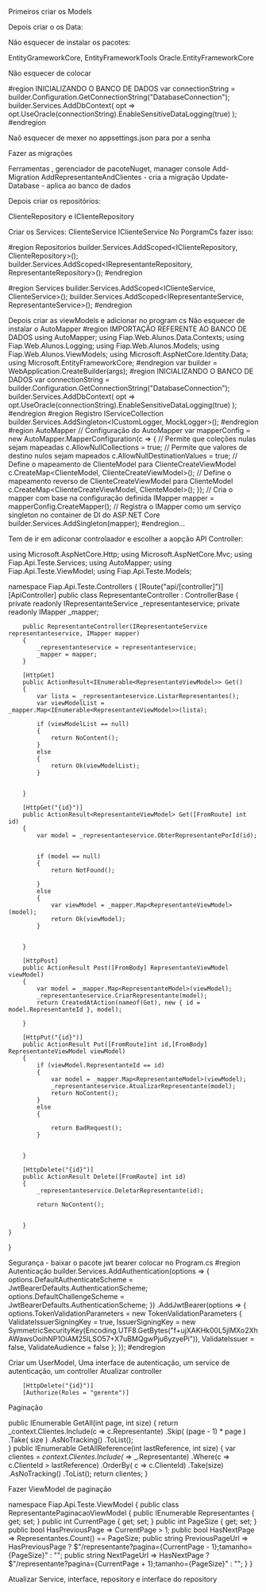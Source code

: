 Primeiros criar os Models

Depois criar o os Data:

Não esquecer de instalar os pacotes:

EntityGrameworkCore, EntityFrameworkTools
Oracle.EntityFrameworkCore

Não esquecer de colocar

#region INICIALIZANDO O BANCO DE DADOS
var connectionString = builder.Configuration.GetConnectionString("DatabaseConnection");
builder.Services.AddDbContext<DatabaseContext>(
    opt => opt.UseOracle(connectionString).EnableSensitiveDataLogging(true)
);
#endregion

Naõ esquecer de mexer no appsettings.json para por a senha 

Fazer as migrações

Ferramentas , gerenciador de pacoteNuget, manager console
Add-Migration AddRepresentanteAndClientes - cria a migração
Update-Database - aplica ao banco de dados


Depois criar os repositórios:

ClienteRepository e IClienteRepository

Criar os Services: ClienteService IClienteService
No PorgramCs fazer isso:

#region Repositorios
builder.Services.AddScoped<IClienteRepository, ClienteRepository>();
builder.Services.AddScoped<IRepresentanteRepository, RepresentanteRepository>();
#endregion


#region Services
builder.Services.AddScoped<IClienteService, ClienteService>();
builder.Services.AddScoped<IRepresentanteService, RepresentanteService>();
#endregion

Depois criar as viewModels e adicionar no program cs
Não esquecer de instalar o AutoMapper
#region IMPORTAÇÃO REFERENTE AO BANCO DE DADOS
using AutoMapper;
using Fiap.Web.Alunos.Data.Contexts;
using Fiap.Web.Alunos.Logging;
using Fiap.Web.Alunos.Models;
using Fiap.Web.Alunos.ViewModels;
using Microsoft.AspNetCore.Identity.Data;
using Microsoft.EntityFrameworkCore;
#endregion
var builder = WebApplication.CreateBuilder(args);
#region INICIALIZANDO O BANCO DE DADOS
var connectionString = builder.Configuration.GetConnectionString("DatabaseConnection");
builder.Services.AddDbContext<DatabaseContext>(
    opt => opt.UseOracle(connectionString).EnableSensitiveDataLogging(true)
);
#endregion
#region Registro IServiceCollection
builder.Services.AddSingleton<ICustomLogger, MockLogger>();
#endregion
#region AutoMapper
// Configuração do AutoMapper
var mapperConfig = new AutoMapper.MapperConfiguration(c => {
    // Permite que coleções nulas sejam mapeadas
    c.AllowNullCollections = true;
    // Permite que valores de destino nulos sejam mapeados
    c.AllowNullDestinationValues = true;
    // Define o mapeamento de ClienteModel para ClienteCreateViewModel
    c.CreateMap<ClienteModel, ClienteCreateViewModel>();
    // Define o mapeamento reverso de ClienteCreateViewModel para ClienteModel
    c.CreateMap<ClienteCreateViewModel, ClienteModel>();
});
// Cria o mapper com base na configuração definida
IMapper mapper = mapperConfig.CreateMapper();
// Registra o IMapper como um serviço singleton no container de DI do ASP.NET Core
builder.Services.AddSingleton(mapper);
#endregion...

Tem de ir em adiconar controlaador e escolher a aopção API 
Controller:

using Microsoft.AspNetCore.Http;
using Microsoft.AspNetCore.Mvc;
using Fiap.Api.Teste.Services;
using AutoMapper;
using Fiap.Api.Teste.ViewModel;
using Fiap.Api.Teste.Models;

namespace Fiap.Api.Teste.Controllers
{
    [Route("api/[controller]")]
    [ApiController]
    public class RepresentanteController : ControllerBase
    {
        private readonly IRepresentanteService _representanteservice;
        private readonly IMapper _mapper;

        public RepresentanteController(IRepresentanteService representanteservice, IMapper mapper)
        {
            _representanteservice = representanteservice;
            _mapper = mapper;
        }

        [HttpGet]
        public ActionResult<IEnumerable<RepresentanteViewModel>> Get()
        {
            var lista = _representanteservice.ListarRepresentantes();
            var viewModelList = _mapper.Map<IEnumerable<RepresentanteViewModel>>(lista);

            if (viewModelList == null)
            {
                return NoContent();
            }
            else
            {
                return Ok(viewModelList);
            }


        }

        [HttpGet("{id}")]
        public ActionResult<RepresentanteViewModel> Get([FromRoute] int id)
        {
            var model = _representanteservice.ObterRepresentantePorId(id);


            if (model == null)
            {
                return NotFound();

            }
            else
            {
                var viewModel = _mapper.Map<RepresentanteViewModel>(model);
                return Ok(viewModel);
            }


        }

        [HttpPost]
        public ActionResult Post([FromBody] RepresentanteViewModel viewModel)
        {
            var model = _mapper.Map<RepresentanteModel>(viewModel);
            _representanteservice.CriarRepresentante(model);
            return CreatedAtAction(nameof(Get), new { id = model.RepresentanteId }, model);

        }

        [HttpPut("{id}")]
        public ActionResult Put([FromRoute]int id,[FromBody] RepresentanteViewModel viewModel)
        {
            if (viewModel.RepresentanteId == id)
            {
                var model = _mapper.Map<RepresentanteModel>(viewModel);
                _representanteservice.AtualizarRepresentante(model);
                return NoContent();
            }
            else 
            {

                return BadRequest();
            }
           

        }

        [HttpDelete("{id}")]
        public ActionResult Delete([FromRoute] int id)
        {
            _representanteservice.DeletarRepresentante(id);

            return NoContent();


        }
    }
}


Segurança - baixar o pacote jwt bearer
colocar no Program.cs
#region Autenticação
builder.Services.AddAuthentication(options =>
{
    options.DefaultAuthenticateScheme = JwtBearerDefaults.AuthenticationScheme;
    options.DefaultChallengeScheme = JwtBearerDefaults.AuthenticationScheme;
})
    .AddJwtBearer(options =>
    {
        options.TokenValidationParameters = new TokenValidationParameters
        {
            ValidateIssuerSigningKey = true,
            IssuerSigningKey = new SymmetricSecurityKey(Encoding.UTF8.GetBytes("f+ujXAKHk00L5jlMXo2XhAWawsOoihNP1OiAM25lLSO57+X7uBMQgwPju6yzyePi")),
            ValidateIssuer = false,
            ValidateAudience = false
        };
    });
#endregion


Criar um UserModel, Uma interface de autenticação, um service de autenticação, um controller
Atualizar controller

        [HttpDelete("{id}")]
        [Authorize(Roles = "gerente")]


Paginação

public IEnumerable<ClienteModel> GetAll(int page, int size)
{
    return _context.Clientes.Include(c => c.Representante)
                    .Skip( (page - 1) * page  )
                    .Take( size )
                    .AsNoTracking()
                    .ToList();  
}
public IEnumerable<ClienteModel> GetAllReference(int lastReference, int size)
{
    var clientes = _context.Clientes.Include(_ => _.Representante)
                        .Where(c => c.ClienteId > lastReference)
                        .OrderBy( c => c.ClienteId) 
                        .Take(size)
                        .AsNoTracking()
                        .ToList();
    return clientes;
}

Fazer ViewModel de paginação



namespace Fiap.Api.Teste.ViewModel
{
    public class RepresentantePaginacaoViewModel
    {
        public IEnumerable<RepresentanteViewModel> Representantes { get; set; }
        public int CurrentPage { get; set; }
        public int PageSize { get; set; }
        public bool HasPreviousPage => CurrentPage > 1;
        public bool HasNextPage => Representantes.Count() == PageSize;
        public string PreviousPageUrl => HasPreviousPage ? $"/representante?pagina={CurrentPage - 1};tamanho={PageSize}" : "";
        public string NextPageUrl => HasNextPage ? $"/representante?pagina={CurrentPage + 1};tamanho={PageSize}" : "";
    }
}

Atualizar Service, interface, repository e interface do repository 
